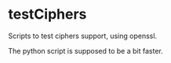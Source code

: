 # testCiphers
Scripts to test ciphers support, using openssl.

The python script is supposed to be a bit faster.
